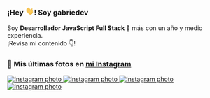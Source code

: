 <h3>¡Hey <img src="https://raw.githubusercontent.com/ABSphreak/ABSphreak/master/gifs/Hi.gif" width="20px" decondig="async">! Soy gabriedev</h3>

<p>Soy <strong>Desarrollador JavaScript Full Stack 🚀</strong> más con un año y medio experiencia.<br />¡Revisa mi contenido 👇!</p>

### 📸 Mis últimas fotos en [mi Instagram](https://instagram.com/gabrie.dev)


<a href='https://instagram.com/p/CtruQitPJU1' target='_blank'>
  <img width='20%' src='https://instagram.fkiv8-1.fna.fbcdn.net/v/t51.2885-15/354557634_595647665883083_2498794285121939883_n.jpg?stp=dst-jpg_e15_fr_s1080x1080&_nc_ht=instagram.fkiv8-1.fna.fbcdn.net&_nc_cat=111&_nc_ohc=bFZ2Y53wRUsAX-JjPhs&edm=APU89FABAAAA&ccb=7-5&oh=00_AfDkk2rWFBQtU7UviU4T8mh3FJRomK5uuc38K_puILECdQ&oe=64ACE4E3&_nc_sid=bc0c2c' alt='Instagram photo' />
</a>
<a href='https://instagram.com/p/CtrtZEhvfjK' target='_blank'>
  <img width='20%' src='https://instagram.fkiv8-1.fna.fbcdn.net/v/t51.2885-15/354566352_1280061536273536_3184760590463359796_n.jpg?stp=dst-jpg_e15&_nc_ht=instagram.fkiv8-1.fna.fbcdn.net&_nc_cat=104&_nc_ohc=HhFw6mmWxK0AX_DiSM3&edm=APU89FABAAAA&ccb=7-5&oh=00_AfAwtnLVF7ATFBi4f0YGuwsGL0tn-2LBFK_KU22v9EFxLw&oe=64AC49DC&_nc_sid=bc0c2c' alt='Instagram photo' />
</a>
<a href='https://instagram.com/p/CtDUXiGIwfW' target='_blank'>
  <img width='20%' src='https://instagram.fkiv8-1.fna.fbcdn.net/v/t51.2885-15/350888316_2281662725376540_4082540287140756007_n.jpg?stp=dst-jpg_e15&_nc_ht=instagram.fkiv8-1.fna.fbcdn.net&_nc_cat=100&_nc_ohc=sYTgZW_nEycAX_t1i17&edm=APU89FABAAAA&ccb=7-5&oh=00_AfB8ozEiFV-eRVaxozEcZcMFgwQMLvY9Bl0lA5F2-EepRQ&oe=64AD0A18&_nc_sid=bc0c2c' alt='Instagram photo' />
</a>
<a href='https://instagram.com/p/CoTfm_INWyt' target='_blank'>
  <img width='20%' src='https://instagram.fkiv8-1.fna.fbcdn.net/v/t51.2885-15/321050480_935030397667260_4356312353538439528_n.jpg?stp=dst-jpg_e15&_nc_ht=instagram.fkiv8-1.fna.fbcdn.net&_nc_cat=100&_nc_ohc=4TNyufbHmKoAX99D5sM&edm=APU89FABAAAA&ccb=7-5&oh=00_AfD1y-PTuRIok9xL3HG7yBfw7c8xFmxXgLs5eqZ8hjwW_Q&oe=64ACCC57&_nc_sid=bc0c2c' alt='Instagram photo' />
</a>
